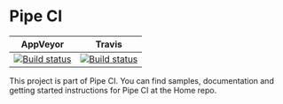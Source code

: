 # Pipe CI

| AppVeyor | Travis |
|----------|--------|
|[![Build status](https://ci.appveyor.com/api/projects/status/jl7cnfmbnr46b7cj/branch/dev?svg=true)](https://ci.appveyor.com/project/Kagamine/pipeci-com/branch/dev)|[![Build status](https://travis-ci.org/PipeCI/pipeci.com.svg)](https://travis-ci.org/PipeCI/pipeci.com)|

This project is part of Pipe CI. You can find samples, documentation and getting started instructions for Pipe CI at the Home repo.
